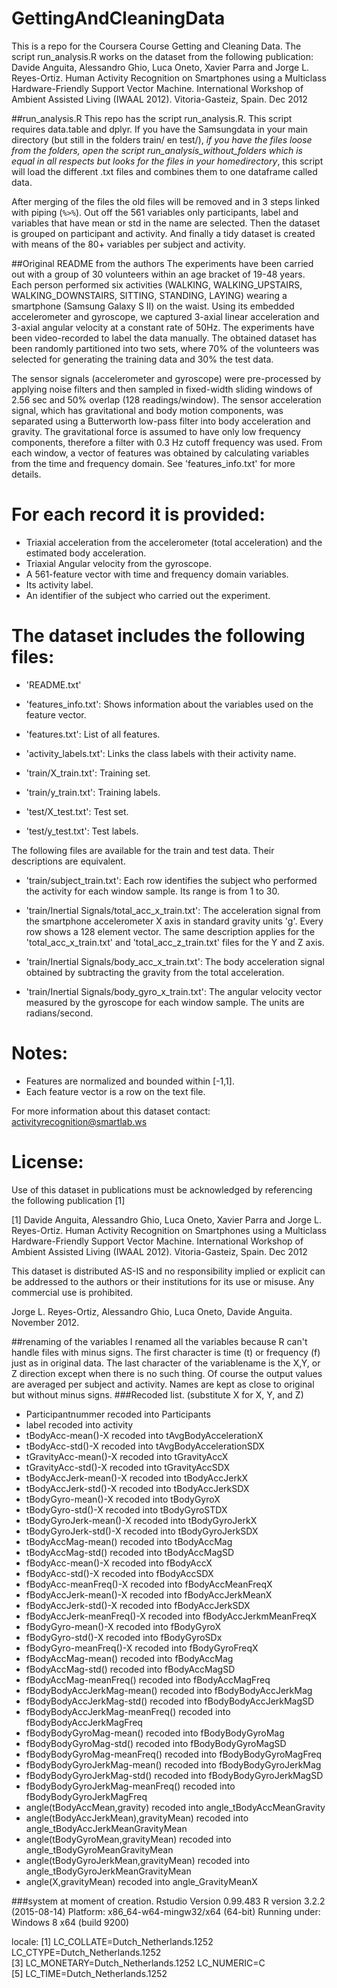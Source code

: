 # GettingAndCleaningData
This is a repo for the Coursera Course Getting and Cleaning Data. 
The script run_analysis.R works on the dataset from the following publication:
Davide Anguita, Alessandro Ghio, Luca Oneto, Xavier Parra and Jorge L. Reyes-Ortiz. Human Activity Recognition on Smartphones using a Multiclass Hardware-Friendly Support Vector Machine. International Workshop of Ambient Assisted Living (IWAAL 2012). Vitoria-Gasteiz, Spain. Dec 2012

##run_analysis.R
This repo has the script run_analysis.R. This script requires data.table and dplyr.
If you have the Samsungdata in your main directory (but still in the folders train/ en test/), 
*if you have the files loose from the folders, open the script run_analysis_without_folders which is equal in all respects but looks for the files in your homedirectory*, 
this script will load the different .txt files and combines them to one dataframe called data. 

After merging of the files the old files will be removed and in 3 steps linked with piping (`%>%`).
Out off the 561 variables only participants, label and variables that have mean or std in the name are selected.
Then the dataset is grouped on participant and activity. 
And finally a tidy dataset is created with means of the 80+ variables per subject and activity.

##Original README from the authors
The experiments have been carried out with a group of 30 volunteers within an age bracket of 19-48 years. Each person performed six activities (WALKING, WALKING_UPSTAIRS, WALKING_DOWNSTAIRS, SITTING, STANDING, LAYING) wearing a smartphone (Samsung Galaxy S II) on the waist. Using its embedded accelerometer and gyroscope, we captured 3-axial linear acceleration and 3-axial angular velocity at a constant rate of 50Hz. The experiments have been video-recorded to label the data manually. The obtained dataset has been randomly partitioned into two sets, where 70% of the volunteers was selected for generating the training data and 30% the test data. 

The sensor signals (accelerometer and gyroscope) were pre-processed by applying noise filters and then sampled in fixed-width sliding windows of 2.56 sec and 50% overlap (128 readings/window). The sensor acceleration signal, which has gravitational and body motion components, was separated using a Butterworth low-pass filter into body acceleration and gravity. The gravitational force is assumed to have only low frequency components, therefore a filter with 0.3 Hz cutoff frequency was used. From each window, a vector of features was obtained by calculating variables from the time and frequency domain. See 'features_info.txt' for more details. 

For each record it is provided:
======================================

- Triaxial acceleration from the accelerometer (total acceleration) and the estimated body acceleration.
- Triaxial Angular velocity from the gyroscope. 
- A 561-feature vector with time and frequency domain variables. 
- Its activity label. 
- An identifier of the subject who carried out the experiment.

The dataset includes the following files:
=========================================

- 'README.txt'

- 'features_info.txt': Shows information about the variables used on the feature vector.

- 'features.txt': List of all features.

- 'activity_labels.txt': Links the class labels with their activity name.

- 'train/X_train.txt': Training set.

- 'train/y_train.txt': Training labels.

- 'test/X_test.txt': Test set.

- 'test/y_test.txt': Test labels.

The following files are available for the train and test data. Their descriptions are equivalent. 

- 'train/subject_train.txt': Each row identifies the subject who performed the activity for each window sample. Its range is from 1 to 30. 

- 'train/Inertial Signals/total_acc_x_train.txt': The acceleration signal from the smartphone accelerometer X axis in standard gravity units 'g'. Every row shows a 128 element vector. The same description applies for the 'total_acc_x_train.txt' and 'total_acc_z_train.txt' files for the Y and Z axis. 

- 'train/Inertial Signals/body_acc_x_train.txt': The body acceleration signal obtained by subtracting the gravity from the total acceleration. 

- 'train/Inertial Signals/body_gyro_x_train.txt': The angular velocity vector measured by the gyroscope for each window sample. The units are radians/second. 

Notes: 
======
- Features are normalized and bounded within [-1,1].
- Each feature vector is a row on the text file.

For more information about this dataset contact: activityrecognition@smartlab.ws

License:
========
Use of this dataset in publications must be acknowledged by referencing the following publication [1] 

[1] Davide Anguita, Alessandro Ghio, Luca Oneto, Xavier Parra and Jorge L. Reyes-Ortiz. Human Activity Recognition on Smartphones using a Multiclass Hardware-Friendly Support Vector Machine. International Workshop of Ambient Assisted Living (IWAAL 2012). Vitoria-Gasteiz, Spain. Dec 2012

This dataset is distributed AS-IS and no responsibility implied or explicit can be addressed to the authors or their institutions for its use or misuse. Any commercial use is prohibited.

Jorge L. Reyes-Ortiz, Alessandro Ghio, Luca Oneto, Davide Anguita. November 2012.

##renaming of the variables
I renamed all the variables because R can't handle files with minus signs. 
The first character is time (t) or frequency (f) just as in original data.
The last character of the variablename is the X,Y, or Z direction except when there is no such thing.
Of course the output values are averaged per subject and activity.
Names are kept as close to original but without minus signs.
###Recoded list.  (substitute X for X, Y, and Z)
- Participantnummer     recoded into Participants
- label                 recoded into activity
- tBodyAcc-mean()-X  			recoded into tAvgBodyAccelerationX
- tBodyAcc-std()-X 			recoded into tAvgBodyAccelerationSDX
- tGravityAcc-mean()-X 		recoded into tGravityAccX
- tGravityAcc-std()-X			recoded into tGravityAccSDX
- tBodyAccJerk-mean()-X		recoded into tBodyAccJerkX
- tBodyAccJerk-std()-X		recoded into tBodyAccJerkSDX
- tBodyGyro-mean()-X			recoded into tBodyGyroX
- tBodyGyro-std()-X			recoded into tBodyGyroSTDX
- tBodyGyroJerk-mean()-X		recoded into tBodyGyroJerkX
- tBodyGyroJerk-std()-X		recoded into tBodyGyroJerkSDX
- tBodyAccMag-mean()			recoded into tBodyAccMag
- tBodyAccMag-std()			recoded into tBodyAccMagSD
- fBodyAcc-mean()-X			recoded into fBodyAccX
- fBodyAcc-std()-X			recoded into fBodyAccSDX
- fBodyAcc-meanFreq()-X		recoded into fBodyAccMeanFreqX
- fBodyAccJerk-mean()-X		recoded into fBodyAccJerkMeanX
- fBodyAccJerk-std()-X		recoded into fBodyAccJerkSDX
- fBodyAccJerk-meanFreq()-X 	recoded into fBodyAccJerkmMeanFreqX
- fBodyGyro-mean()-X			recoded into fBodyGyroX
- fBodyGyro-std()-X			recoded into fBodyGyroSDx
- fBodyGyro-meanFreq()-X		recoded into fBodyGyroFreqX
- fBodyAccMag-mean()			recoded into fBodyAccMag
- fBodyAccMag-std()			recoded into fBodyAccMagSD
- fBodyAccMag-meanFreq()		recoded into fBodyAccMagFreq
- fBodyBodyAccJerkMag-mean()  recoded into fBodyBodyAccJerkMag
- fBodyBodyAccJerkMag-std()	recoded into fBodyBodyAccJerkMagSD
- fBodyBodyAccJerkMag-meanFreq() recoded into fBodyBodyAccJerkMagFreq
- fBodyBodyGyroMag-mean()		recoded into fBodyBodyGyroMag
- fBodyBodyGyroMag-std()		recoded into fBodyBodyGyroMagSD
- fBodyBodyGyroMag-meanFreq() recoded into fBodyBodyGyroMagFreq
- fBodyBodyGyroJerkMag-mean() recoded into fBodyBodyGyroJerkMag
- fBodyBodyGyroJerkMag-std() 	recoded into fBodyBodyGyroJerkMagSD
- fBodyBodyGyroJerkMag-meanFreq() recoded into fBodyBodyGyroJerkMagFreq
- angle(tBodyAccMean,gravity)	recoded into angle_tBodyAccMeanGravity
- angle(tBodyAccJerkMean),gravityMean) recoded into angle_tBodyAccJerkMeanGravityMean
- angle(tBodyGyroMean,gravityMean) recoded into angle_tBodyGyroMeanGravityMean
- angle(tBodyGyroJerkMean,gravityMean) recoded into angle_tBodyGyroJerkMeanGravityMean
- angle(X,gravityMean) 		recoded into angle_GravityMeanX


###system at moment of creation.
Rstudio Version 0.99.483
R version 3.2.2 (2015-08-14)
Platform: x86_64-w64-mingw32/x64 (64-bit)
Running under: Windows 8 x64 (build 9200)

locale:
[1] LC_COLLATE=Dutch_Netherlands.1252  LC_CTYPE=Dutch_Netherlands.1252   
[3] LC_MONETARY=Dutch_Netherlands.1252 LC_NUMERIC=C                      
[5] LC_TIME=Dutch_Netherlands.1252    
